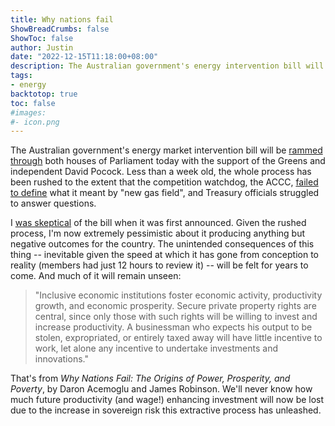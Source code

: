 ```yaml
---
title: Why nations fail
ShowBreadCrumbs: false
ShowToc: false
author: Justin
date: "2022-12-15T11:18:00+08:00"
description: The Australian government's energy intervention bill will soon clear Parliament. But the unintended consequences of it will be felt for years to come.
tags:
- energy
backtotop: true
toc: false
#images:
#- icon.png
---
```


The Australian government's energy market intervention bill will be [rammed through](https://www.sbs.com.au/news/article/damp-carpets-and-strong-debate-federal-parliament-is-back-for-a-surprise-encore-to-discuss-energy-bill/r06mq7u32) both houses of Parliament today with the support of the Greens and independent David Pocock. Less than a week old, the whole process has been rushed to the extent that the competition watchdog, the ACCC, [failed to define](https://www.afr.com/politics/federal/labor-forces-through-energy-bill-after-last-minute-tweak-20221213-p5c61w) what it meant by "new gas field", and Treasury officials struggled to answer questions.

I [was skeptical](/spending-our-way-out-of-inflation/) of the bill when it was first announced. Given the rushed process, I'm now extremely pessimistic about it producing anything but negative outcomes for the country. The unintended consequences of this thing -- inevitable given the speed at which it has gone from conception to reality (members had just 12 hours to review it) -- will be felt for years to come. And much of it will remain unseen:

> "Inclusive economic institutions foster economic activity, productivity growth, and economic prosperity. Secure private property rights are central, since only those with such rights will be willing to invest and increase productivity. A businessman who expects his output to be stolen, expropriated, or entirely taxed away will have little incentive to work, let alone any incentive to undertake investments and innovations."

That's from *Why Nations Fail: The Origins of Power, Prosperity, and Poverty*, by Daron Acemoglu and James Robinson. We'll never know how much future productivity (and wage!) enhancing investment will now be lost due to the increase in sovereign risk this extractive process has unleashed.